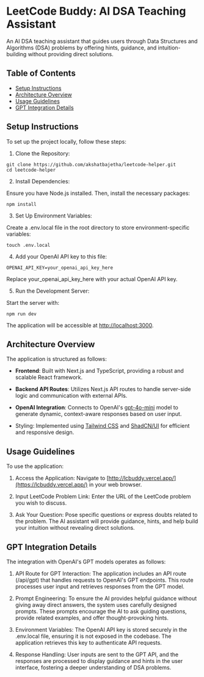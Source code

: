 # LeetCode Buddy: AI DSA Teaching Assistant
An AI DSA teaching assistant that guides users through Data Structures and Algorithms (DSA) problems by offering hints, guidance, and intuition-building without providing direct solutions.

## Table of Contents
- [Setup Instructions](#setup-instructions)
- [Architecture Overview](#architecture-overview)
- [Usage Guidelines](#usage-guidelines)
- [GPT Integration Details](gpt-instructions-details)

## Setup Instructions
To set up the project locally, follow these steps:

1. Clone the Repository:

```
git clone https://github.com/akshatbajetha/leetcode-helper.git
cd leetcode-helper
```

2. Install Dependencies:

Ensure you have Node.js installed. Then, install the necessary packages:

```
npm install
```

3. Set Up Environment Variables:

Create a .env.local file in the root directory to store environment-specific variables:

```
touch .env.local
```

4. Add your OpenAI API key to this file:

```env
OPENAI_API_KEY=your_openai_api_key_here
```
Replace your_openai_api_key_here with your actual OpenAI API key.

5. Run the Development Server:

Start the server with:

```npm run dev```

The application will be accessible at [http://localhost:3000](http://localhost:3000/).

## Architecture Overview
The application is structured as follows:

- **Frontend**: Built with Next.js and TypeScript, providing a robust and scalable React framework.

- **Backend API Routes**: Utilizes Next.js API routes to handle server-side logic and communication with external APIs.

- **OpenAI Integration**: Connects to OpenAI's [gpt-4o-mini](https://openai.com/index/gpt-4o-mini-advancing-cost-efficient-intelligence/) model to generate dynamic, context-aware responses based on user input.

- Styling: Implemented using [Tailwind CSS](https://tailwindcss.com/) and [ShadCN/UI](https://ui.shadcn.com/) for efficient and responsive design.

## Usage Guidelines
To use the application:

1. Access the Application:
Navigate to [http://lcbuddy.vercel.app/](https://lcbuddy.vercel.app/) in your web browser.

2. Input LeetCode Problem Link:
Enter the URL of the LeetCode problem you wish to discuss.

3. Ask Your Question:
Pose specific questions or express doubts related to the problem. The AI assistant will provide guidance, hints, and help build your intuition without revealing direct solutions.

## GPT Integration Details
The integration with OpenAI's GPT models operates as follows:

1. API Route for GPT Interaction:
The application includes an API route (/api/gpt) that handles requests to OpenAI's GPT endpoints. This route processes user input and retrieves responses from the GPT model.

2. Prompt Engineering:
To ensure the AI provides helpful guidance without giving away direct answers, the system uses carefully designed prompts. These prompts encourage the AI to ask guiding questions, provide related examples, and offer thought-provoking hints.

3. Environment Variables:
The OpenAI API key is stored securely in the .env.local file, ensuring it is not exposed in the codebase. The application retrieves this key to authenticate API requests.

4. Response Handling:
User inputs are sent to the GPT API, and the responses are processed to display guidance and hints in the user interface, fostering a deeper understanding of DSA problems.
